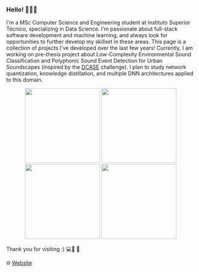 ### Hello! 👋👋👋

I'm a MSc Computer Science and Engineering student at Instituto Superior Técnico, specializing in Data Science. I'm passionate about full-stack software development and machine learning, and always look for opportunities to further develop my skillset in these areas. This page is a collection of projects I've developed over the last few years! 
Currently, I am working on pre-thesis project about Low-Complexity Environmental Sound Classification and Polyphonic Sound Event Detection for Urban Soundscapes (inspired by the [DCASE](https://dcase.community/) challenge). I plan to study network quantization, knowledge distillation, and multiple DNN architectures applied to this domain.

<p align="center">
  <img src="https://github.com/alvaroqsaldanha/alvaroqsaldanha/blob/main/giphy.gif" width="200" height="200"/>
  <img src="https://github.com/alvaroqsaldanha/alvaroqsaldanha/blob/main/giphy.gif" width="200" height="200"/>
  <img src="https://github.com/alvaroqsaldanha/alvaroqsaldanha/blob/main/giphy.gif" width="200" height="200"/>
  <img src="https://github.com/alvaroqsaldanha/alvaroqsaldanha/blob/main/giphy.gif" width="200" height="200"/>
</p>

Thank you for visiting :) 💻🔋 🗾 <br>

🌐 [Website](https://www.alvarosaldanha.dev/) 

